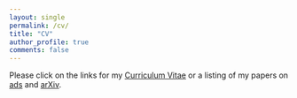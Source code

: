 ```yaml
---
layout: single
permalink: /cv/
title: "CV"
author_profile: true
comments: false
---
```


Please click on the links for my [Curriculum Vitae](https://tibordome.github.io/resume/) or a listing of my papers 
on [ads](https://ui.adsabs.harvard.edu/search/q=author%3A(%22dome%2C%20t%22)&sort=date%20desc%2C%20bibcode%20desc&p_=0) 
and [arXiv](https://arxiv.org/find/all/1/all:+AND+tibor+dome/0/1/0/all/0/1).

